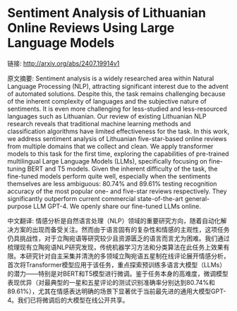 # Sentiment Analysis of Lithuanian Online Reviews Using Large Language Models

链接: http://arxiv.org/abs/2407.19914v1

原文摘要:
Sentiment analysis is a widely researched area within Natural Language
Processing (NLP), attracting significant interest due to the advent of
automated solutions. Despite this, the task remains challenging because of the
inherent complexity of languages and the subjective nature of sentiments. It is
even more challenging for less-studied and less-resourced languages such as
Lithuanian. Our review of existing Lithuanian NLP research reveals that
traditional machine learning methods and classification algorithms have limited
effectiveness for the task. In this work, we address sentiment analysis of
Lithuanian five-star-based online reviews from multiple domains that we collect
and clean. We apply transformer models to this task for the first time,
exploring the capabilities of pre-trained multilingual Large Language Models
(LLMs), specifically focusing on fine-tuning BERT and T5 models. Given the
inherent difficulty of the task, the fine-tuned models perform quite well,
especially when the sentiments themselves are less ambiguous: 80.74% and 89.61%
testing recognition accuracy of the most popular one- and five-star reviews
respectively. They significantly outperform current commercial state-of-the-art
general-purpose LLM GPT-4. We openly share our fine-tuned LLMs online.

中文翻译:
情感分析是自然语言处理（NLP）领域的重要研究方向，随着自动化解决方案的出现而备受关注。然而由于语言固有的复杂性和情感的主观性，这项任务仍具挑战性，对于立陶宛语等研究较少且资源匮乏的语言而言尤为困难。我们通过梳理现有立陶宛语NLP研究发现，传统机器学习方法和分类算法在此任务上效果有限。本研究针对自主采集并清洗的多领域立陶宛语五星制在线评论展开情感分析，首次将Transformer模型应用于该任务，重点探索预训练多语言大模型（LLMs）的潜力——特别是对BERT和T5模型进行微调。鉴于任务本身的高难度，微调模型表现优异（对最典型的一星和五星评论的测试识别准确率分别达到80.74%和89.61%），尤其在情感表达明确的场景下显著优于当前最先进的通用大模型GPT-4。我们已将微调后的大模型在线公开共享。


